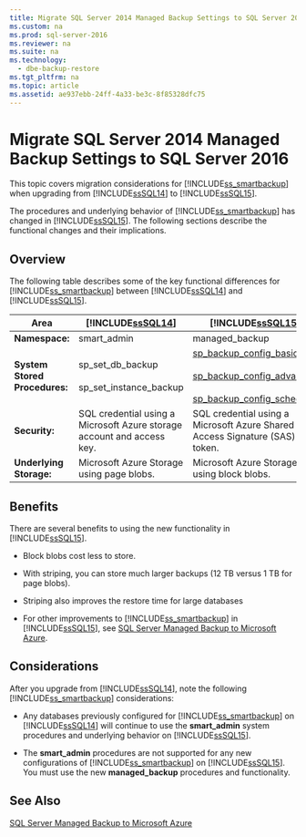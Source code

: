 ```yaml
---
title: Migrate SQL Server 2014 Managed Backup Settings to SQL Server 2016
ms.custom: na
ms.prod: sql-server-2016
ms.reviewer: na
ms.suite: na
ms.technology: 
  - dbe-backup-restore
ms.tgt_pltfrm: na
ms.topic: article
ms.assetid: ae937ebb-24ff-4a33-be3c-8f85328dfc75
---
```

# Migrate SQL Server 2014 Managed Backup Settings to SQL Server 2016
  This topic covers migration considerations for [!INCLUDE[ss_smartbackup](../../Token\Other/ss_smartbackup_md.md)] when upgrading from [!INCLUDE[ssSQL14](../../Token\Other/ssSQL14_md.md)] to [!INCLUDE[ssSQL15](../../Token\Other/ssSQL15_md.md)].  
  
 The procedures and underlying behavior of [!INCLUDE[ss_smartbackup](../../Token\Other/ss_smartbackup_md.md)] has changed in [!INCLUDE[ssSQL15](../../Token\Other/ssSQL15_md.md)]. The following sections describe the functional changes and their implications.  
  
## Overview  
 The following table describes some of the key functional differences for [!INCLUDE[ss_smartbackup](../../Token\Other/ss_smartbackup_md.md)] between [!INCLUDE[ssSQL14](../../Token\Other/ssSQL14_md.md)] and [!INCLUDE[ssSQL15](../../Token\Other/ssSQL15_md.md)].  
  
|Area|[!INCLUDE[ssSQL14](../../Token\Other/ssSQL14_md.md)]|[!INCLUDE[ssSQL15](../../Token\Other/ssSQL15_md.md)]|  
|----------|---------------------------|---------------------------|  
|**Namespace:**|smart\_admin|managed\_backup|  
|**System Stored Procedures:**|sp\_set\_db\_backup<br /><br /> sp\_set\_instance\_backup|[sp\_backup\_config\_basic](../Topic/managed_backup.sp_backup_config_basic%20\(Transact-SQL\).md)<br /><br /> [sp\_backup\_config\_advanced](../Topic/managed_backup.sp_backup_config_advanced%20\(Transact-SQL\).md)<br /><br /> [sp\_backup\_config\_schedule](../Topic/managed_backup.sp_backup_config_schedule%20\(Transact-SQL\).md)|  
|**Security:**|SQL credential using a Microsoft Azure storage account and access key.|SQL credential using a Microsoft Azure Shared Access Signature \(SAS\) token.|  
|**Underlying Storage:**|Microsoft Azure Storage using page blobs.|Microsoft Azure Storage using block blobs.|  
  
## Benefits  
 There are several benefits to using the new functionality in [!INCLUDE[ssSQL15](../../Token\Other/ssSQL15_md.md)].  
  
-   Block blobs cost less to store.  
  
-   With striping, you can store much larger backups \(12 TB versus 1 TB for page blobs\).  
  
-   Striping also improves the restore time for large databases  
  
-   For other improvements to [!INCLUDE[ss_smartbackup](../../Token\Other/ss_smartbackup_md.md)] in [!INCLUDE[ssSQL15](../../Token\Other/ssSQL15_md.md)], see [SQL Server Managed Backup to Microsoft Azure](../../Topics\TopicNameNotContainA/SQL-Server-Managed-Backup-to-Microsoft-Azure.md).  
  
## Considerations  
 After you upgrade from [!INCLUDE[ssSQL14](../../Token\Other/ssSQL14_md.md)], note the following [!INCLUDE[ss_smartbackup](../../Token\Other/ss_smartbackup_md.md)] considerations:  
  
-   Any databases previously configured for [!INCLUDE[ss_smartbackup](../../Token\Other/ss_smartbackup_md.md)] on [!INCLUDE[ssSQL14](../../Token\Other/ssSQL14_md.md)] will continue to use the **smart\_admin** system procedures and underlying behavior on [!INCLUDE[ssSQL15](../../Token\Other/ssSQL15_md.md)].  
  
-   The **smart\_admin** procedures are not supported for any new configurations of [!INCLUDE[ss_smartbackup](../../Token\Other/ss_smartbackup_md.md)] on [!INCLUDE[ssSQL15](../../Token\Other/ssSQL15_md.md)]. You must use the new **managed\_backup** procedures and functionality.  
  
## See Also  
 [SQL Server Managed Backup to Microsoft Azure](../../Topics\TopicNameNotContainA/SQL-Server-Managed-Backup-to-Microsoft-Azure.md)  
  
  
